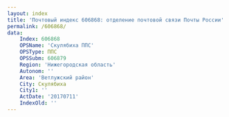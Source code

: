 ```yaml
---
layout: index
title: 'Почтовый индекс 606868: отделение почтовой связи Почты России'
permalink: /606868/
data:
    Index: 606868
    OPSName: 'Скулябиха ППС'
    OPSType: ППС
    OPSSubm: 606879
    Region: 'Нижегородская область'
    Autonom: ''
    Area: 'Ветлужский район'
    City: Скулябиха
    City1: ''
    ActDate: '20170711'
    IndexOld: ''
---
```

